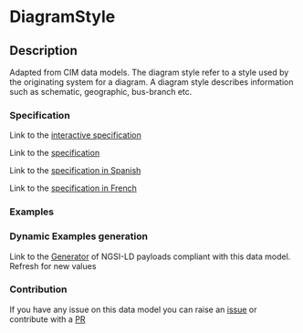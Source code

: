 # DiagramStyle

## Description 

Adapted from CIM data models. The diagram style refer to a style used by the originating system for a diagram.  A diagram style describes information such as schematic, geographic, bus-branch etc.
### Specification

Link to the [interactive specification](https://swagger.lab.fiware.org/?url=https://smart-data-models.github.io/dataModel.EnergyCIM/DiagramStyle/swagger.yaml)

Link to the [specification](https://smart-data-models.github.io/dataModel.EnergyCIM/DiagramStyle/doc/spec.md)

Link to the [specification in Spanish](https://smart-data-models.github.io/dataModel.EnergyCIM/DiagramStyle/doc/spec_ES.md)

Link to the [specification in French](https://smart-data-models.github.io/dataModel.EnergyCIM/DiagramStyle/doc/spec_FR.md)
### Examples
### Dynamic Examples generation

Link to the [Generator](https://smartdatamodels.org/extra/ngsi-ld_generator_v0.91.php?schemaUrl=https://raw.githubusercontent.com/smart-data-models/dataModel.EnergyCIM/master/DiagramStyle/schema.json&email=info@smartdatamodels.org) of NGSI-LD payloads compliant with this data model. Refresh for new values
### Contribution

 If you have any issue on this data model you can raise an [issue](https://github.com/smart-data-models/dataModel.EnergyCIM/issues)  or contribute with a [PR](https://github.com/smart-data-models/dataModel.EnergyCIM/pulls)